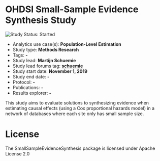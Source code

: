 OHDSI Small-Sample Evidence Synthesis Study
==========================================

<img src="https://img.shields.io/badge/Study%20Status-Started-blue.svg" alt="Study Status: Started">

- Analytics use case(s): **Population-Level Estimation**
- Study type: **Methods Research**
- Tags: **-**
- Study lead: **Martijn Schuemie**
- Study lead forums tag: **[schuemie](https://forums.ohdsi.org/u/schuemie)**
- Study start date: **November 1, 2019**
- Study end date: **-**
- Protocol: **-**
- Publications: **-**
- Results explorer: **-**

This study aims to evaluate solutions to synthesizing evidence when estimating causal effects (using a Cox proportional hazards model) in a network of databases where each site only has small sample size.

License
=======
The SmallSampleEvidenceSynthesis package is licensed under Apache License 2.0

